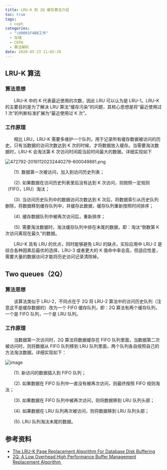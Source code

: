 ```yaml
---
title: LRU-K 和 2Q 缓存算法介绍
toc: true
tags:
  - ceph
categories:
  - "\U0001F4BB工作"
  - 存储
  - CEPH
  - 算法解析
date: 2020-05-23 11:02:28
---
```

## LRU-K 算法

### 算法思想

　　LRU-K 中的 K 代表最近使用的次数，因此 LRU 可以认为是 LRU-1。LRU-K 的主要目的是为了解决 LRU 算法“缓存污染”的问题，其核心思想是将“最近使用过 1 次”的判断标准扩展为“最近使用过 K 次”。

### 工作原理

　　相比 LRU，LRU-K 需要多维护一个队列，用于记录所有缓存数据被访问的历史。只有当数据的访问次数达到 K 次的时候，才将数据放入缓存。当需要淘汰数据时，LRU-K 会淘汰第 K 次访问时间距当前时间最大的数据。详细实现如下

![472792-20161120232440279-600049881.png](https://upload-images.jianshu.io/upload_images/2099201-a41c570dcac9fcad.png)

　　(1). 数据第一次被访问，加入到访问历史列表；

　　(2). 如果数据在访问历史列表里后没有达到 K 次访问，则按照一定规则（FIFO，LRU）淘汰；

　　(3). 当访问历史队列中的数据访问次数达到 K 次后，将数据索引从历史队列删除，将数据移到缓存队列中，并缓存此数据，缓存队列重新按照时间排序；

　　(4). 缓存数据队列中被再次访问后，重新排序；

　　(5). 需要淘汰数据时，淘汰缓存队列中排在末尾的数据，即：淘汰“倒数第 K 次访问离现在最久”的数据。

　　LRU-K 具有 LRU 的优点，同时能够避免 LRU 的缺点，实际应用中 LRU-2 是综合各种因素后最优的选择，LRU-3 或者更大的 K 值命中率会高，但适应性差，需要大量的数据访问才能将历史访问记录清除掉。

## Two queues（2Q）

### 算法思想

　　该算法类似于 LRU-2，不同点在于 2Q 将 LRU-2 算法中的访问历史队列（注意这不是缓存数据的）改为一个 FIFO 缓存队列，即：2Q 算法有两个缓存队列，一个是 FIFO 队列，一个是 LRU 队列。

### 工作原理

　　当数据第一次访问时，2Q 算法将数据缓存在 FIFO 队列里面，当数据第二次被访问时，则将数据从 FIFO 队列移到 LRU 队列里面，两个队列各自按照自己的方法淘汰数据。详细实现如下：

![image](http://upload-images.jianshu.io/upload_images/2099201-c7cd9fd3e6dd1a83.png)

　　(1). 新访问的数据插入到 FIFO 队列；

　　(2). 如果数据在 FIFO 队列中一直没有被再次访问，则最终按照 FIFO 规则淘汰；

　　(3). 如果数据在 FIFO 队列中被再次访问，则将数据移到 LRU 队列头部；

　　(4). 如果数据在 LRU 队列再次被访问，则将数据移到 LRU 队列头部；

　　(5). LRU 队列淘汰末尾的数据。


## 参考资料
 - [The LRU-K Page Replacement Algorithm For Database Disk Buffering](http://www.cs.cmu.edu/~christos/courses/721-resources/p297-o_neil.pdf)
 - [2Q: A Low Overhead High Performance Buffer Management Replacement Algorithm ](http://www.vldb.org/conf/1994/P439.PDF)
